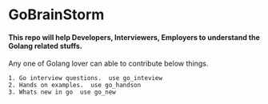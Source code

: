 # GoBrainStorm
#### This repo will help Developers, Interviewers, Employers to understand the Golang related stuffs.

Any one of Golang lover can able to contribute below things.

```
1. Go interview questions.  use go_inteview
2. Hands on examples.  use go_handson
3. Whats new in go  use go_new 
```
